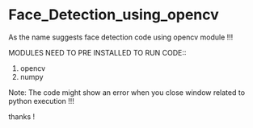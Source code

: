 # Face_Detection_using_opencv
As the name suggests face detection code using opencv module !!!



MODULES NEED TO PRE INSTALLED TO RUN CODE::
1. opencv 
2. numpy

Note: The code might show an error when you close window related to python execution  !!!

thanks !
